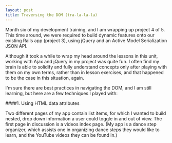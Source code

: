 ```yaml
---
layout: post
title: Traversing the DOM (tra-la-la-la)
---
```


Month six of my development training, and I am wrapping up project 4 of 5.  This time around, we were required to build dynamic features onto our existing Rails app (project 3), using jQuery and an Active Model Serialization JSON API.  

Although it took a while to wrap my head around the lessons in this unit, working with Ajax and jQuery in my project was quite fun.  I often find my brain is able to solidify and fully understand concepts only after playing with them on my own terms, rather than in lesson exercises, and that happened to be the case in this situation, again.  

I'm sure there are best practices in navigating the DOM, and I am still learning, but here are a few techniques I played with:

####1.  Using HTML data attributes

Two different pages of my app contain list items, for which I wanted to build nested, drop down information a user could toggle in and out of view.  The first page in discussion is a videos index page.  (My app is a dance step organizer, which assists one in organizing dance steps they would like to learn, and the YouTube videos they can be found in.)


